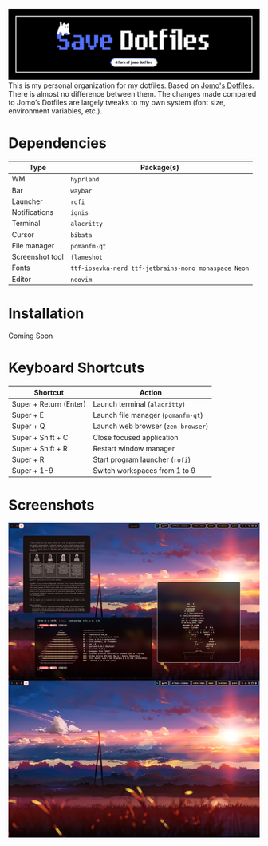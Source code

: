 ![banner](https://raw.githubusercontent.com/saveside/dots/refs/heads/main/assets/Banner.png)
This is my personal organization for my dotfiles. Based on [Jomo's Dotfiles](https://github.com/xeome/dots). There is almost no difference between them. The changes made compared to Jomo’s Dotfiles are largely tweaks to my own system (font size, environment variables, etc.).

# Dependencies

| Type            | Package(s)                                           |
| --------------- | ---------------------------------------------------- |
| WM              | `hyprland`                                           |
| Bar             | `waybar`                                             |
| Launcher        | `rofi`                                               |
| Notifications   | `ignis`                                              |
| Terminal        | `alacritty`                                          |
| Cursor          | `bibata`                                             |
| File manager    | `pcmanfm-qt`                                         |
| Screenshot tool | `flameshot`                                          |
| Fonts           | `ttf-iosevka-nerd ttf-jetbrains-mono monaspace Neon` |
| Editor          | `neovim`                                             |

# Installation

Coming Soon

# Keyboard Shortcuts

| Shortcut               | Action                             |
| ---------------------- | ---------------------------------- |
| Super + Return (Enter) | Launch terminal (`alacritty`)      |
| Super + E              | Launch file manager (`pcmanfm-qt`) |
| Super + Q              | Launch web browser (`zen-browser`) |
| Super + Shift + C      | Close focused application          |
| Super + Shift + R      | Restart window manager             |
| Super + R              | Start program launcher (`rofi`)    |
| Super + 1-9            | Switch workspaces from 1 to 9      |

# Screenshots

![hyprland](assets/desktop.png)
